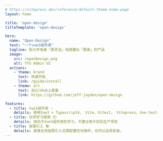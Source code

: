```yaml
---
# https://vitepress.dev/reference/default-theme-home-page
layout: home

title: 'open-design'
titleTemplate: 'open-design'

hero:
  name: "Open-Design"
  text: "一个vue3组件库"
  tagline: 助力开发者「更灵活」地搭建出「更美」的产品
  image:
    src: /openDesign.png
    alt: YYG Admin UI
  actions:
    - theme: brand
      text: 快速开始
      link: /guide/install
    - theme: alt
      text: 在GitHub上查看
      link: https://github.com/jeff-jayden/open-design

features:
  - title: Vue3组件库 💡
    details: 使用Vue3 + Typescript4， Vite，Vitest， Vitepress，Vue-test-utils2，Rollup, Postcss 等众多技术
  - title: 仅供学习使用 📦
    details: 倾向于Vue3组件库的学习，不建议用于实际生产项目
  - title: 按需引入 🛠️
    details: 直接支持按需引入无需配置任何插件，也可以全局安装。
---
```


